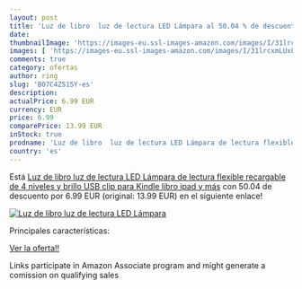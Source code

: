 ```yaml
---
layout: post
title: 'Luz de libro  luz de lectura LED Lámpara al 50.04 % de descuento'
date: 
thumbnailImage: 'https://images-eu.ssl-images-amazon.com/images/I/31lrcxmLUxL._SL200_.jpg'
images: [ 'https://images-eu.ssl-images-amazon.com/images/I/31lrcxmLUxL._SL200_.jpg' ]
comments: true
category: ofertas
author: ring
slug: 'B07C4Z515Y-es'
description:
actualPrice: 6.99 EUR
currency: EUR
price: 6.99
comparePrice: 13.99 EUR
inStock: true
prodname: 'Luz de libro  luz de lectura LED Lámpara de lectura flexible recargable de 4 niveles y brillo USB  clip para Kindle  libro  ipad y más'
country: 'es'
---
```


Está [Luz de libro  luz de lectura LED Lámpara de lectura flexible recargable de 4 niveles y brillo USB  clip para Kindle  libro  ipad y más](https://www.amazon.es/dp/B07C4Z515Y/?tag=tolees-21) con 50.04 de descuento por 6.99 EUR (original: 13.99 EUR) en el siguiente enlace!

[![Luz de libro  luz de lectura LED Lámpara](https://images-eu.ssl-images-amazon.com/images/I/31lrcxmLUxL._SL200_.jpg)](https://www.amazon.es/dp/B07C4Z515Y/?tag=tolees-21)

Principales características:


[Ver la oferta!!](https://www.amazon.es/dp/B07C4Z515Y/?tag=tolees-21)

Links participate in Amazon Associate program and might generate a comission on qualifying sales


